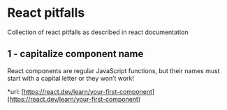 # React pitfalls
Collection of react pitfalls as described in react documentation


## 1 - capitalize component name
React components are regular JavaScript functions, but their names must start with a capital letter or they won’t work!

*url: [https://react.dev/learn/your-first-component](https://react.dev/learn/your-first-component)
